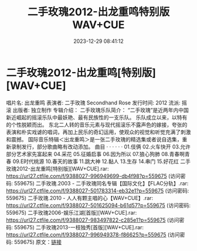﻿---
title: 二手玫瑰2012-出龙重鸣特别版WAV+CUE
date: 2023-12-29 08:41:12
categories: WAV车载音乐、镜像
tags: 华语中文
---
# 二手玫瑰2012-出龙重鸣[特别版][WAV+CUE]

唱片名: 出龙重鸣
表演者: 二手玫瑰 Secondhand Rose
发行时间: 2012
流派: 摇滚
出版者: 独立制作
专辑介绍：
二手玫瑰乐队简介：
“二手玫瑰”是近两年内中国新近崛起的摇滚乐队中最妖艳、最有民族性的一支乐队。
乐队成立以来，以特有的个性脱颖而出。
东北二人转的音乐元素与现代摇滚乐不露声色的嫁接，夸张的表演和朴实戏谑的唱词，再加上民乐的奇幻运用，使观众的视觉和听觉充满了刺激和震撼。
国际音乐特辑＜出龙重鸣＞是一张二手玫瑰的精选集或者说自选集，重新录制发行，部分歌曲略有改动添加。
曲目 · · · · · ·
01.伎俩
02.火车快开
03.允许部分艺术家先富起来
04.采花
05.征婚启事
06.因为所以
07.狼心狗肺
08.青春啊青春
09.E时代桃源
10.春天的故事
11.跳大神
12.黏人
13.生存
14.串门
15.好花红
二手玫瑰2012-出龙重鸣[特别版][WAV+CUE].rar: https://url27.ctfile.com/f/9388027-996949699-db4f98?p=559675
(访问密码: 559675)
二手玫瑰.2003 - 二手玫瑰同名专辑【国际文化】【FLAC分轨】.rar: https://url27.ctfile.com/f/9388027-501783314-eb32e1?p=559675
(访问密码: 559675)
二手玫瑰.2010 - 人人有颗主唱的心【WAV+CUE】.rar: https://url27.ctfile.com/f/9388027-501625094-b61d57?p=559675
(访问密码: 559675)
二手玫瑰2006-娱乐江湖[首版][WAV+CUE].rar: https://url27.ctfile.com/f/9388027-983497822-c285e1?p=559675
(访问密码: 559675)
二手玫瑰2013-一枝独秀[首版][WAV+CUE].rar: https://url27.ctfile.com/f/9388027-996949378-f86625?p=559675
(访问密码: 559675)
原文：[链接](https://blog.sina.com.cn/s/blog_1647c7e760103140k.html)